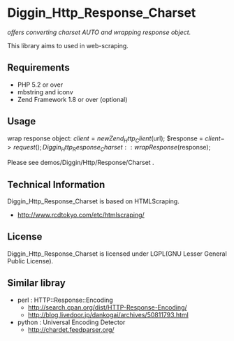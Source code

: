 Diggin_Http_Response_Charset
============================

*offers converting charset AUTO and wrapping response object.*

This library aims to used in web-scraping.

Requirements
------------
  - PHP 5.2 or over
  - mbstring and iconv
  - Zend Framework 1.8 or over (optional)

Usage
-----
wrap response object:
    $client = new Zend_Http_Client($url);
    $response = $client->request();
    Diggin_Http_Response_Charset::wrapResponse($response);


Please see demos/Diggin/Http/Response/Charset .

Technical Information
---------------------
Diggin_Http_Response_Charset is based on HTMLScraping.

  - http://www.rcdtokyo.com/etc/htmlscraping/

License
-------
Diggin_Http_Response_Charset is licensed under LGPL(GNU Lesser General Public License).

Similar libray
--------------
- perl : HTTP::Response::Encoding
  - http://search.cpan.org/dist/HTTP-Response-Encoding/
  - http://blog.livedoor.jp/dankogai/archives/50811793.html
- python : Universal Encoding Detector
  - http://chardet.feedparser.org/

